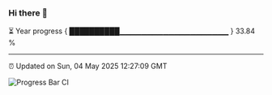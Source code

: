 ### Hi there 👋

⏳ Year progress { ██████████▁▁▁▁▁▁▁▁▁▁▁▁▁▁▁▁▁▁▁▁ } 33.84 %

---

⏰ Updated on Sun, 04 May 2025 12:27:09 GMT

![Progress Bar CI](https://github.com/liununu/liununu/workflows/Progress%20Bar%20CI/badge.svg)
